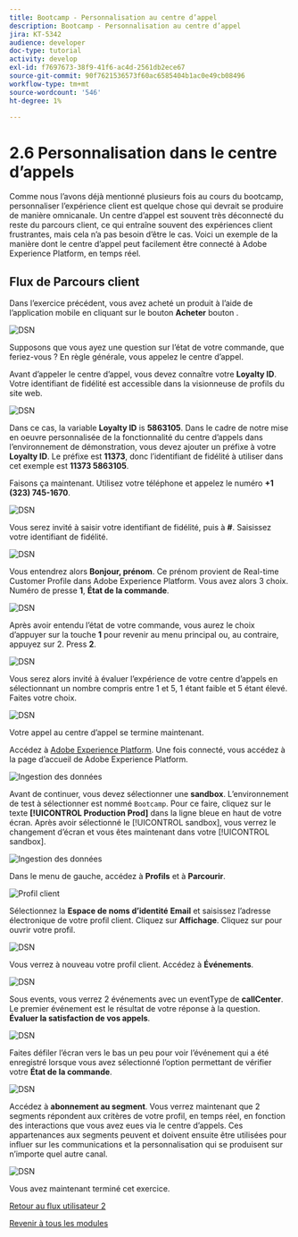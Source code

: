 ```yaml
---
title: Bootcamp - Personnalisation au centre d’appel
description: Bootcamp - Personnalisation au centre d’appel
jira: KT-5342
audience: developer
doc-type: tutorial
activity: develop
exl-id: f7697673-38f9-41f6-ac4d-2561db2ece67
source-git-commit: 90f7621536573f60ac6585404b1ac0e49cb08496
workflow-type: tm+mt
source-wordcount: '546'
ht-degree: 1%

---
```


# 2.6 Personnalisation dans le centre d’appels

Comme nous l’avons déjà mentionné plusieurs fois au cours du bootcamp, personnaliser l’expérience client est quelque chose qui devrait se produire de manière omnicanale. Un centre d’appel est souvent très déconnecté du reste du parcours client, ce qui entraîne souvent des expériences client frustrantes, mais cela n’a pas besoin d’être le cas. Voici un exemple de la manière dont le centre d’appel peut facilement être connecté à Adobe Experience Platform, en temps réel.

## Flux de Parcours client

Dans l’exercice précédent, vous avez acheté un produit à l’aide de l’application mobile en cliquant sur le bouton **Acheter** bouton .

![DSN](./images/app20.png)

Supposons que vous ayez une question sur l’état de votre commande, que feriez-vous ? En règle générale, vous appelez le centre d’appel.

Avant d’appeler le centre d’appel, vous devez connaître votre **Loyalty ID**. Votre identifiant de fidélité est accessible dans la visionneuse de profils du site web.

![DSN](./images/cc1.png)

Dans ce cas, la variable **Loyalty ID** is **5863105**. Dans le cadre de notre mise en oeuvre personnalisée de la fonctionnalité du centre d’appels dans l’environnement de démonstration, vous devez ajouter un préfixe à votre **Loyalty ID**. Le préfixe est **11373**, donc l’identifiant de fidélité à utiliser dans cet exemple est **11373 5863105**.

Faisons ça maintenant. Utilisez votre téléphone et appelez le numéro **+1 (323) 745-1670**.

![DSN](./images/cc2.png)

Vous serez invité à saisir votre identifiant de fidélité, puis à **#**. Saisissez votre identifiant de fidélité.

![DSN](./images/cc3.png)

Vous entendrez alors **Bonjour, prénom**. Ce prénom provient de Real-time Customer Profile dans Adobe Experience Platform. Vous avez alors 3 choix. Numéro de presse **1**, **État de la commande**.

![DSN](./images/cc4.png)

Après avoir entendu l’état de votre commande, vous aurez le choix d’appuyer sur la touche **1** pour revenir au menu principal ou, au contraire, appuyez sur 2. Press **2**.

![DSN](./images/cc5.png)

Vous serez alors invité à évaluer l’expérience de votre centre d’appels en sélectionnant un nombre compris entre 1 et 5, 1 étant faible et 5 étant élevé. Faites votre choix.

![DSN](./images/cc6.png)

Votre appel au centre d’appel se termine maintenant.

Accédez à [Adobe Experience Platform](https://experience.adobe.com/platform). Une fois connecté, vous accédez à la page d’accueil de Adobe Experience Platform.

![Ingestion des données](./images/home.png)

Avant de continuer, vous devez sélectionner une **sandbox**. L’environnement de test à sélectionner est nommé ``Bootcamp``. Pour ce faire, cliquez sur le texte **[!UICONTROL Production Prod]** dans la ligne bleue en haut de votre écran. Après avoir sélectionné le [!UICONTROL sandbox], vous verrez le changement d’écran et vous êtes maintenant dans votre [!UICONTROL sandbox].

![Ingestion des données](./images/sb1.png)

Dans le menu de gauche, accédez à **Profils** et à **Parcourir**.

![Profil client](./images/homemenu.png)

Sélectionnez la **Espace de noms d’identité** **Email** et saisissez l’adresse électronique de votre profil client. Cliquez sur **Affichage**. Cliquez sur pour ouvrir votre profil.

![DSN](./images/cc7.png)

Vous verrez à nouveau votre profil client. Accédez à **Événements**.

![DSN](./images/cc8.png)

Sous events, vous verrez 2 événements avec un eventType de **callCenter**. Le premier événement est le résultat de votre réponse à la question. **Évaluer la satisfaction de vos appels**.

![DSN](./images/cc9.png)

Faites défiler l’écran vers le bas un peu pour voir l’événement qui a été enregistré lorsque vous avez sélectionné l’option permettant de vérifier votre **État de la commande**.

![DSN](./images/cc10.png)

Accédez à **abonnement au segment**. Vous verrez maintenant que 2 segments répondent aux critères de votre profil, en temps réel, en fonction des interactions que vous avez eues via le centre d’appels. Ces appartenances aux segments peuvent et doivent ensuite être utilisées pour influer sur les communications et la personnalisation qui se produisent sur n’importe quel autre canal.

![DSN](./images/cc11.png)

Vous avez maintenant terminé cet exercice.

[Retour au flux utilisateur 2](./uc2.md)

[Revenir à tous les modules](../../overview.md)

